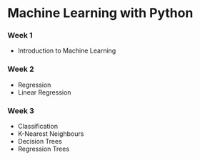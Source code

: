 # Machine Learning with Python

### Week 1
- Introduction to Machine Learning

### Week 2
- Regression
- Linear Regression

### Week 3
- Classification
- K-Nearest Neighbours
- Decision Trees
- Regression Trees
